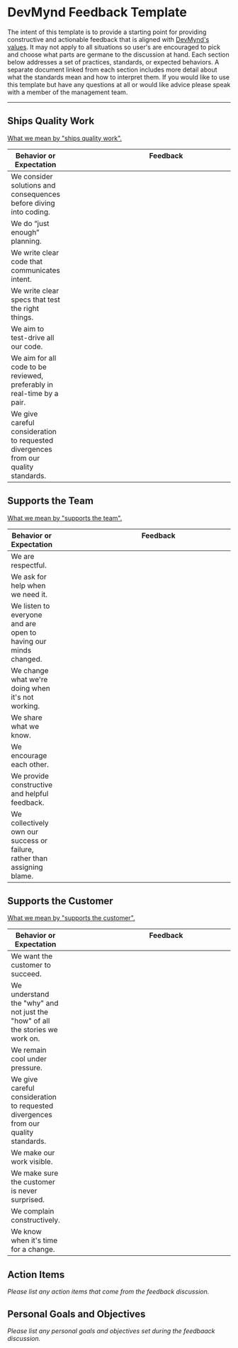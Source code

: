 # DevMynd Feedback Template

The intent of this template is to provide a starting point for providing constructive and actionable feedback that is aligned with [DevMynd's values](https://github.com/devmynd/handbook/blob/master/Values.md).  It may not apply to all situations so user's are encouraged to pick and choose what parts are germane to the discussion at hand.  Each section below addresses a set of practices, standards, or expected behaviors.  A separate document linked from each section includes more detail about what the standards mean and how to interpret them.  If you would like to use this template but have any questions at all or would like advice please speak with a member of the management team.

***

## Ships Quality Work

[What we mean by "ships quality work".](https://github.com/devmynd/handbook/blob/master/Operations/Feedback/Ships%20Quality%20Work.md)

<table>
  <thead>
    <tr>
      <th>Behavior or Expectation</th>
      <th>Feedback &nbsp;&nbsp;&nbsp;&nbsp;&nbsp;&nbsp;&nbsp;&nbsp;&nbsp;&nbsp;&nbsp;&nbsp;&nbsp;&nbsp;&nbsp;&nbsp;&nbsp;&nbsp;&nbsp;&nbsp;&nbsp;&nbsp;&nbsp;&nbsp;&nbsp;&nbsp;&nbsp;&nbsp;&nbsp;&nbsp;&nbsp;&nbsp;&nbsp;&nbsp;&nbsp;&nbsp;&nbsp;&nbsp;&nbsp;&nbsp;&nbsp;&nbsp;&nbsp;&nbsp;&nbsp;&nbsp;&nbsp;&nbsp;&nbsp;&nbsp;&nbsp;&nbsp;&nbsp;&nbsp;&nbsp;&nbsp;&nbsp;&nbsp;&nbsp;&nbsp;&nbsp;&nbsp;&nbsp;&nbsp;&nbsp;&nbsp;&nbsp;&nbsp;&nbsp;&nbsp;&nbsp;&nbsp;&nbsp;&nbsp;&nbsp;&nbsp;&nbsp;&nbsp;&nbsp;&nbsp;&nbsp;&nbsp;&nbsp;&nbsp;&nbsp;&nbsp;&nbsp;&nbsp;&nbsp;&nbsp;&nbsp;&nbsp;&nbsp;&nbsp;&nbsp;&nbsp;&nbsp;&nbsp;&nbsp;&nbsp;&nbsp;&nbsp;&nbsp;&nbsp;</th>
    </tr>
  </thead>
  <tbody>
    <tr>
      <td>We consider solutions and consequences before diving into coding.</td>
      <td></td>
    </tr>
    <tr>
      <td>We do “just enough” planning.</td>
      <td></td>
    </tr>
    <tr>
      <td>We write clear code that communicates intent.</td>
      <td></td>
    </tr>
    <tr>
      <td>We write clear specs that test the right things.</td>
      <td></td>
    </tr>
    <tr>
      <td>We aim to test-drive all our code.</td>
      <td></td>
    </tr>
    <tr>
      <td>We aim for all code to be reviewed, preferably in real-time by a pair.</td>
      <td></td>
    </tr>
    <tr>
      <td>We give careful consideration to requested divergences from our quality standards.</td>
      <td></td>
    </tr>
  </tbody>
</table>

## Supports the Team

[What we mean by "supports the team".](https://github.com/devmynd/handbook/blob/master/Operations/Feedback/Supports%20the%20Team.md)

<table>
  <thead>
    <tr>
      <th>Behavior or Expectation</th>
      <th>Feedback &nbsp;&nbsp;&nbsp;&nbsp;&nbsp;&nbsp;&nbsp;&nbsp;&nbsp;&nbsp;&nbsp;&nbsp;&nbsp;&nbsp;&nbsp;&nbsp;&nbsp;&nbsp;&nbsp;&nbsp;&nbsp;&nbsp;&nbsp;&nbsp;&nbsp;&nbsp;&nbsp;&nbsp;&nbsp;&nbsp;&nbsp;&nbsp;&nbsp;&nbsp;&nbsp;&nbsp;&nbsp;&nbsp;&nbsp;&nbsp;&nbsp;&nbsp;&nbsp;&nbsp;&nbsp;&nbsp;&nbsp;&nbsp;&nbsp;&nbsp;&nbsp;&nbsp;&nbsp;&nbsp;&nbsp;&nbsp;&nbsp;&nbsp;&nbsp;&nbsp;&nbsp;&nbsp;&nbsp;&nbsp;&nbsp;&nbsp;&nbsp;&nbsp;&nbsp;&nbsp;&nbsp;&nbsp;&nbsp;&nbsp;&nbsp;&nbsp;&nbsp;&nbsp;&nbsp;&nbsp;&nbsp;&nbsp;&nbsp;&nbsp;&nbsp;&nbsp;&nbsp;&nbsp;&nbsp;&nbsp;&nbsp;&nbsp;&nbsp;&nbsp;&nbsp;&nbsp;&nbsp;&nbsp;&nbsp;&nbsp;&nbsp;&nbsp;&nbsp;&nbsp;</th>
    </tr>
  </thead>
  <tbody>
    <tr>
      <td>We are respectful.</td>
      <td></td>
    </tr>
    <tr>
      <td>We ask for help when we need it.</td>
      <td></td>
    </tr>
    <tr>
      <td>We listen to everyone and are open to having our minds changed.</td>
      <td></td>
    </tr>
    <tr>
      <td>We change what we're doing when it's not working.</td>
      <td></td>
    </tr>
    <tr>
      <td>We share what we know.</td>
      <td></td>
    </tr>
    <tr>
      <td>We encourage each other.</td>
      <td></td>
    </tr>
    <tr>
      <td>We provide constructive and helpful feedback.</td>
      <td></td>
    </tr>
    <tr>
      <td>We collectively own our success or failure, rather than assigning blame.</td>
      <td></td>
    </tr>
  </tbody>
</table>

## Supports the Customer

[What we mean by "supports the customer".](https://github.com/devmynd/handbook/blob/master/Operations/Feedback/Supports%the%Customer.md)

<table>
  <thead>
    <tr>
      <th>Behavior or Expectation</th>
      <th>Feedback &nbsp;&nbsp;&nbsp;&nbsp;&nbsp;&nbsp;&nbsp;&nbsp;&nbsp;&nbsp;&nbsp;&nbsp;&nbsp;&nbsp;&nbsp;&nbsp;&nbsp;&nbsp;&nbsp;&nbsp;&nbsp;&nbsp;&nbsp;&nbsp;&nbsp;&nbsp;&nbsp;&nbsp;&nbsp;&nbsp;&nbsp;&nbsp;&nbsp;&nbsp;&nbsp;&nbsp;&nbsp;&nbsp;&nbsp;&nbsp;&nbsp;&nbsp;&nbsp;&nbsp;&nbsp;&nbsp;&nbsp;&nbsp;&nbsp;&nbsp;&nbsp;&nbsp;&nbsp;&nbsp;&nbsp;&nbsp;&nbsp;&nbsp;&nbsp;&nbsp;&nbsp;&nbsp;&nbsp;&nbsp;&nbsp;&nbsp;&nbsp;&nbsp;&nbsp;&nbsp;&nbsp;&nbsp;&nbsp;&nbsp;&nbsp;&nbsp;&nbsp;&nbsp;&nbsp;&nbsp;&nbsp;&nbsp;&nbsp;&nbsp;&nbsp;&nbsp;&nbsp;&nbsp;&nbsp;&nbsp;&nbsp;&nbsp;&nbsp;&nbsp;&nbsp;&nbsp;&nbsp;&nbsp;&nbsp;&nbsp;&nbsp;&nbsp;&nbsp;&nbsp;</th>
    </tr>
  </thead>
  <tbody>
    <tr>
      <td>We want the customer to succeed.</td>
      <td></td>
    </tr>
    <tr>
      <td>We understand the "why" and not just the "how" of all the stories we work on.</td>
      <td></td>
    </tr>
    <tr>
      <td>We remain cool under pressure.</td>
      <td></td>
    </tr>
    <tr>
      <td>We give careful consideration to requested divergences from our quality standards.</td>
      <td></td>
    </tr>
    <tr>
      <td>We make our work visible.</td>
      <td></td>
    </tr>
    <tr>
      <td>We make sure the customer is never surprised.</td>
      <td></td>
    </tr>
    <tr>
      <td>We complain constructively.</td>
      <td></td>
    </tr>
    <tr>
      <td>We know when it's time for a change.</td>
      <td></td>
    </tr>
  </tbody>
</table>

## Action Items

_Please list any action items that come from the feedback discussion._

## Personal Goals and Objectives

_Please list any personal goals and objectives set during the feedbaack
discussion._
